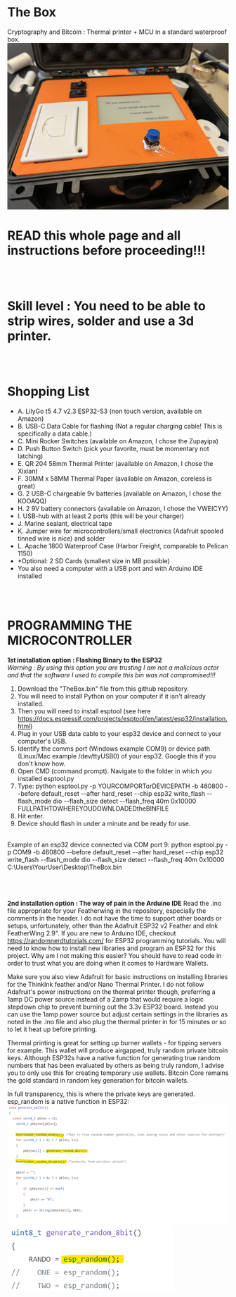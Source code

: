 # The Box
Cryptography and Bitcoin : Thermal printer + MCU in a standard waterproof box.
![The Box](https://github.com/BTCtoolshed/TheBox/blob/main/photos/01.jpeg?raw=true)

# READ this whole page and all instructions before proceeding!!!

<br><br>
# Skill level : You need to be able to strip wires, solder and use a 3d printer.

<br><br>
# Shopping List
* A. LilyGo t5 4.7 v2.3 ESP32-S3 (non touch version, available on Amazon)
* B. USB-C Data Cable for flashing (Not a regular charging cable! This is specifically a data cable.)
* C. Mini Rocker Switches (available on Amazon, I chose the Zupayipa)
* D. Push Button Switch (pick your favorite, must be momentary not latching)
* E. QR 204 58mm Thermal Printer (available on Amazon, I chose the Xixian)
* F. 30MM x 58MM Thermal Paper (available on Amazon, coreless is great)
* G. 2 USB-C chargeable 9v batteries (available on Amazon, I chose the KOOAQQ)
* H. 2 9V battery connectors (available on Amazon, I chose the VWEICYY)
* I. USB-hub with at least 2 ports (this will be your charger)
* J. Marine sealant, electrical tape
* K. Jumper wire for microcontrollers/small electronics (Adafruit spooled tinned wire is nice) and solder
* L. Apache 1800 Waterproof Case (Harbor Freight, comparable to Pelican 1150)
* *Optional: 2 SD Cards (smallest size in MB possible)
* You also need a computer with a USB port and with Arduino IDE installed

<br><br>
# PROGRAMMING THE MICROCONTROLLER

**1st installation option : Flashing Binary to the ESP32**<br>
*Warning : By using this option you are trusting I am not a malicious actor and that the software I used to compile this bin was not compromised!!!*
1) Download the "TheBox.bin" file from this github repository.<br>
2) You will need to install Python on your computer if it isn't already installed.<br>
3) Then you will need to install esptool (see here https://docs.espressif.com/projects/esptool/en/latest/esp32/installation.html)<br>
5) Plug in your USB data cable to your esp32 device and connect to your computer's USB.<br>
6) Identify the comms port (Windows example COM9) or device path (Linux/Mac example /dev/ttyUSB0) of your esp32. Google this if you don't know how.<br>
7) Open CMD (command prompt). Navigate to the folder in which you installed esptool.py <br>
8) Type: python esptool.py -p YOURCOMPORTorDEVICEPATH -b 460800 --before default_reset --after hard_reset --chip esp32  write_flash --flash_mode dio --flash_size detect --flash_freq 40m 0x10000 FULLPATHTOWHEREYOUDOWNLOADEDtheBINFILE <br>
9) Hit enter. <br>
10) Device should flash in under a minute and be ready for use. <br><br>

Example of an esp32 device connected via COM port 9: python esptool.py -p COM9 -b 460800 --before default_reset --after hard_reset --chip esp32  write_flash --flash_mode dio --flash_size detect --flash_freq 40m 0x10000 C:\Users\YourUser\Desktop\TheBox.bin

<br><br><br>
**2nd installation option : The way of pain in the Arduino IDE**
Read the .ino file appropriate for your Featherwing in the repository, especially the comments in the header. I do not have the time to support other boards or setups, unfortunately, other than the Adafruit ESP32 v2 Feather and eInk FeatherWing 2.9". If you are new to Arduino IDE, checkout https://randomnerdtutorials.com/ for ESP32 programming tutorials. You will need to know how to install new libraries and program an ESP32 for this project. Why am I not making this easier? You should have to read code in order to trust what you are doing when it comes to Hardware Wallets.

Make sure you also view Adafruit for basic instructions on installing libraries for the ThinkInk feather and/or Nano Thermal Printer. I do not follow Adafruit's power instructions on the thermal printer though, preferring a 1amp DC power source instead of a 2amp that would require a logic stepdown chip to prevent burning out the 3.3v ESP32 board. Instead you can use the 1amp power source but adjust certain settings in the libraries as noted in the .ino file and also plug the thermal printer in for 15 minutes or so to let it heat up before printing.

Thermal printing is great for setting up burner wallets - for tipping servers for example. This wallet will produce airgapped, truly random private bitcoin keys. Although ESP32s have a native function for generating true random numbers that has been evaluated by others as being truly random, I advise you to only use this for creating temporary use wallets. Bitcoin Core remains the gold standard in random key generation for bitcoin wallets.

In full transparency, this is where the private keys are generated. esp_random is a native function in ESP32:
![Randomization](https://github.com/BTCtoolshed/TippingWallet/blob/main/Photos/Random.png?raw=true)
![Randomization](https://github.com/BTCtoolshed/TippingWallet/blob/main/Photos/Random2.png?raw=true)


